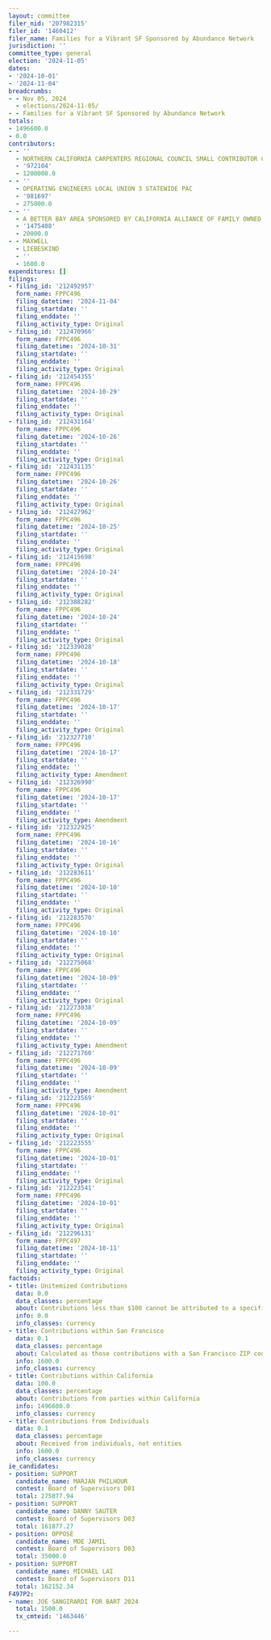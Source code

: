 ```yaml
---
layout: committee
filer_nid: '207982315'
filer_id: '1460412'
filer_name: Families for a Vibrant SF Sponsored by Abundance Network
jurisdiction: ''
committee_type: general
election: '2024-11-05'
dates:
- '2024-10-01'
- '2024-11-04'
breadcrumbs:
- - Nov 05, 2024
  - elections/2024-11-05/
- - Families for a Vibrant SF Sponsored by Abundance Network
totals:
- 1496600.0
- 0.0
contributors:
- - ''
  - NORTHERN CALIFORNIA CARPENTERS REGIONAL COUNCIL SMALL CONTRIBUTOR COMMITTEE
  - '972104'
  - 1200000.0
- - ''
  - OPERATING ENGINEERS LOCAL UNION 3 STATEWIDE PAC
  - '981697'
  - 275000.0
- - ''
  - A BETTER BAY AREA SPONSORED BY CALIFORNIA ALLIANCE OF FAMILY OWNED BUSINESSES
  - '1475408'
  - 20000.0
- - MAXWELL
  - LIEBESKIND
  - ''
  - 1600.0
expenditures: []
filings:
- filing_id: '212492957'
  form_name: FPPC496
  filing_datetime: '2024-11-04'
  filing_startdate: ''
  filing_enddate: ''
  filing_activity_type: Original
- filing_id: '212470966'
  form_name: FPPC496
  filing_datetime: '2024-10-31'
  filing_startdate: ''
  filing_enddate: ''
  filing_activity_type: Original
- filing_id: '212454355'
  form_name: FPPC496
  filing_datetime: '2024-10-29'
  filing_startdate: ''
  filing_enddate: ''
  filing_activity_type: Original
- filing_id: '212431164'
  form_name: FPPC496
  filing_datetime: '2024-10-26'
  filing_startdate: ''
  filing_enddate: ''
  filing_activity_type: Original
- filing_id: '212431135'
  form_name: FPPC496
  filing_datetime: '2024-10-26'
  filing_startdate: ''
  filing_enddate: ''
  filing_activity_type: Original
- filing_id: '212427962'
  form_name: FPPC496
  filing_datetime: '2024-10-25'
  filing_startdate: ''
  filing_enddate: ''
  filing_activity_type: Original
- filing_id: '212415698'
  form_name: FPPC496
  filing_datetime: '2024-10-24'
  filing_startdate: ''
  filing_enddate: ''
  filing_activity_type: Original
- filing_id: '212388282'
  form_name: FPPC496
  filing_datetime: '2024-10-24'
  filing_startdate: ''
  filing_enddate: ''
  filing_activity_type: Original
- filing_id: '212339028'
  form_name: FPPC496
  filing_datetime: '2024-10-18'
  filing_startdate: ''
  filing_enddate: ''
  filing_activity_type: Original
- filing_id: '212331729'
  form_name: FPPC496
  filing_datetime: '2024-10-17'
  filing_startdate: ''
  filing_enddate: ''
  filing_activity_type: Original
- filing_id: '212327710'
  form_name: FPPC496
  filing_datetime: '2024-10-17'
  filing_startdate: ''
  filing_enddate: ''
  filing_activity_type: Amendment
- filing_id: '212326990'
  form_name: FPPC496
  filing_datetime: '2024-10-17'
  filing_startdate: ''
  filing_enddate: ''
  filing_activity_type: Amendment
- filing_id: '212322925'
  form_name: FPPC496
  filing_datetime: '2024-10-16'
  filing_startdate: ''
  filing_enddate: ''
  filing_activity_type: Original
- filing_id: '212283611'
  form_name: FPPC496
  filing_datetime: '2024-10-10'
  filing_startdate: ''
  filing_enddate: ''
  filing_activity_type: Original
- filing_id: '212283570'
  form_name: FPPC496
  filing_datetime: '2024-10-10'
  filing_startdate: ''
  filing_enddate: ''
  filing_activity_type: Original
- filing_id: '212275068'
  form_name: FPPC496
  filing_datetime: '2024-10-09'
  filing_startdate: ''
  filing_enddate: ''
  filing_activity_type: Original
- filing_id: '212273038'
  form_name: FPPC496
  filing_datetime: '2024-10-09'
  filing_startdate: ''
  filing_enddate: ''
  filing_activity_type: Amendment
- filing_id: '212271760'
  form_name: FPPC496
  filing_datetime: '2024-10-09'
  filing_startdate: ''
  filing_enddate: ''
  filing_activity_type: Amendment
- filing_id: '212223569'
  form_name: FPPC496
  filing_datetime: '2024-10-01'
  filing_startdate: ''
  filing_enddate: ''
  filing_activity_type: Original
- filing_id: '212223555'
  form_name: FPPC496
  filing_datetime: '2024-10-01'
  filing_startdate: ''
  filing_enddate: ''
  filing_activity_type: Original
- filing_id: '212223541'
  form_name: FPPC496
  filing_datetime: '2024-10-01'
  filing_startdate: ''
  filing_enddate: ''
  filing_activity_type: Original
- filing_id: '212296131'
  form_name: FPPC497
  filing_datetime: '2024-10-11'
  filing_startdate: ''
  filing_enddate: ''
  filing_activity_type: Original
factoids:
- title: Unitemized Contributions
  data: 0.0
  data_classes: percentage
  about: Contributions less than $100 cannot be attributed to a specific individual
  info: 0.0
  info_classes: currency
- title: Contributions within San Francisco
  data: 0.1
  data_classes: percentage
  about: Calculated as those contributions with a San Francisco ZIP code
  info: 1600.0
  info_classes: currency
- title: Contributions within California
  data: 100.0
  data_classes: percentage
  about: Contributions from parties within California
  info: 1496600.0
  info_classes: currency
- title: Contributions from Individuals
  data: 0.1
  data_classes: percentage
  about: Received from individuals, not entities
  info: 1600.0
  info_classes: currency
ie_candidates:
- position: SUPPORT
  candidate_name: MARJAN PHILHOUR
  contest: Board of Supervisors D01
  total: 275877.94
- position: SUPPORT
  candidate_name: DANNY SAUTER
  contest: Board of Supervisors D03
  total: 161877.27
- position: OPPOSE
  candidate_name: MOE JAMIL
  contest: Board of Supervisors D03
  total: 35000.0
- position: SUPPORT
  candidate_name: MICHAEL LAI
  contest: Board of Supervisors D11
  total: 162152.34
F497P2:
- name: JOE SANGIRARDI FOR BART 2024
  total: 1500.0
  tx_cmteid: '1463446'

---
```


